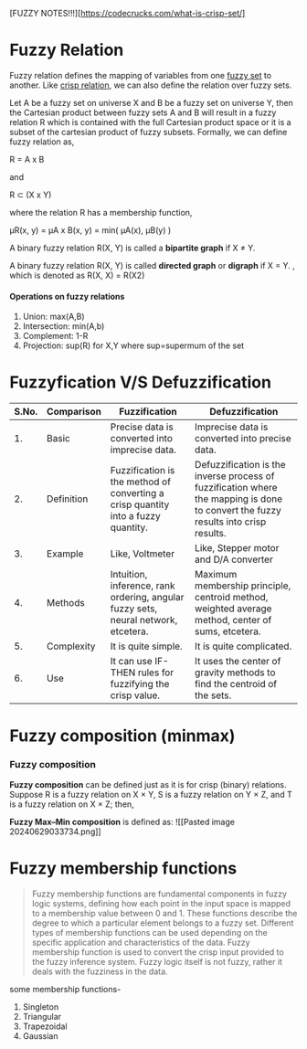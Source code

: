 [FUZZY NOTES!!!][https://codecrucks.com/what-is-crisp-set/]



# Fuzzy Relation
Fuzzy relation defines the mapping of variables from one [fuzzy set](https://codecrucks.com/what-and-why-fuzzy-set/?relatedposts_hit=1&relatedposts_origin=460&relatedposts_position=2&relatedposts_hit=1&relatedposts_origin=460&relatedposts_position=2&relatedposts_hit=1&relatedposts_origin=460&relatedposts_position=2&relatedposts_hit=1&relatedposts_origin=460&relatedposts_position=2&relatedposts_hit=1&relatedposts_origin=460&relatedposts_position=2) to another. Like [crisp relation](https://codecrucks.com/crisp-relation-definition-types-and-operations/?relatedposts_hit=1&relatedposts_origin=460&relatedposts_position=0&relatedposts_hit=1&relatedposts_origin=460&relatedposts_position=0&relatedposts_hit=1&relatedposts_origin=460&relatedposts_position=0&relatedposts_hit=1&relatedposts_origin=460&relatedposts_position=0&relatedposts_hit=1&relatedposts_origin=460&relatedposts_position=0&relatedposts_hit=1&relatedposts_origin=460&relatedposts_position=0), we can also define the relation over fuzzy sets.

Let A be a fuzzy set on universe X and B be a fuzzy set on universe Y, then the Cartesian product between fuzzy sets A and B will result in a fuzzy relation R which is contained with the full Cartesian product space or it is a subset of the cartesian product of fuzzy subsets. Formally, we can define fuzzy relation as,

R = A x B

and

R ⊂ (X x Y)

where the relation R has a membership function,

μR(x, y) = μA x B(x, y) = min( μA(x), μB(y) )

A binary fuzzy relation R(X, Y) is called a **bipartite graph** if X ≠ Y.

A binary fuzzy relation R(X, Y) is called **directed graph** or **digraph** if X = Y. , which is denoted as R(X, X) = R(X2)

#### Operations on fuzzy relations
1. Union: max(A,B)
2. Intersection: min(A,b)
3. Complement: 1-R
4. Projection:  sup(R) for X,Y where sup=supermum of the set

# Fuzzyfication V/S Defuzzification
|S.No.|Comparison|Fuzzification|Defuzzification|
|---|---|---|---|
|1.|Basic|Precise data is converted into imprecise data.|Imprecise data is converted into precise data.|
|2.|Definition|Fuzzification is the method of converting a crisp quantity into a fuzzy quantity.|Defuzzification is the inverse process of fuzzification where the mapping is done to convert the fuzzy results into crisp results.|
|3.|Example|Like, Voltmeter|Like, Stepper motor and D/A converter|
|4.|Methods|Intuition, inference, rank ordering, angular fuzzy sets, neural network, etcetera.|Maximum membership principle, centroid method, weighted average method, center of sums, etcetera.|
|5.|Complexity|It is quite simple.|It is quite complicated.|
|6.|Use|It can use IF-THEN rules for fuzzifying the crisp value.|It uses the center of gravity methods to find the centroid of the sets.|
# Fuzzy composition (minmax)
### Fuzzy composition
**Fuzzy composition** can be defined just as it is for crisp (binary) relations. Suppose R is a fuzzy relation on X × Y, S is a fuzzy relation on Y × Z, and T is a fuzzy relation on X × Z; then,

**Fuzzy Max–Min composition** is defined as:
![[Pasted image 20240629033734.png]]


# Fuzzy membership functions
>Fuzzy membership functions are fundamental components in fuzzy logic systems, defining how each point in the input space is mapped to a membership value between 0 and 1.
>These functions describe the degree to which a particular element belongs to a fuzzy set.
>Different types of membership functions can be used depending on the specific application and characteristics of the data.
>Fuzzy membership function is used to convert the crisp input provided to the fuzzy inference system.
>Fuzzy logic itself is not fuzzy, rather it deals with the fuzziness in the data.

some membership functions-
1. Singleton
2. Triangular
3. Trapezoidal
4. Gaussian

